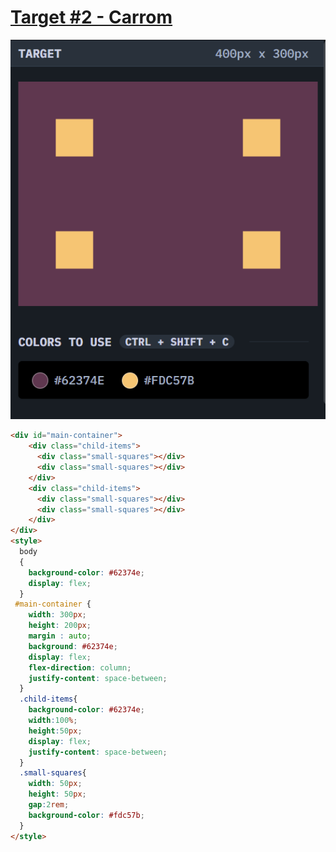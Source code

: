 # [Target #2 - Carrom](https://cssbattle.dev/play/2)

![](https://github.com/Naman-Saxena1/CSS-Battle.dev-Practice/blob/main/Targets/Battle1-%232_Carrom.PNG)

```HTML
<div id="main-container">
	<div class="child-items">
      <div class="small-squares"></div>
      <div class="small-squares"></div>
  	</div>
	<div class="child-items">
      <div class="small-squares"></div>
      <div class="small-squares"></div>
  	</div>
</div>
<style>
  body
  {
    background-color: #62374e;
    display: flex;
  }
 #main-container {
    width: 300px;
    height: 200px;
   	margin : auto;
    background: #62374e;
    display: flex;
    flex-direction: column;
    justify-content: space-between;
  }
  .child-items{
    background-color: #62374e;
    width:100%;
    height:50px;
    display: flex;
    justify-content: space-between;
  }
  .small-squares{
    width: 50px;
    height: 50px;
    gap:2rem;
    background-color: #fdc57b;
  }
</style>
```
